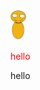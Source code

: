 <img src="leaf.svg" width="25"/>
<link rel="stylesheet" href="a.css">
<p style = 'color: red'>hello</p>
hello

